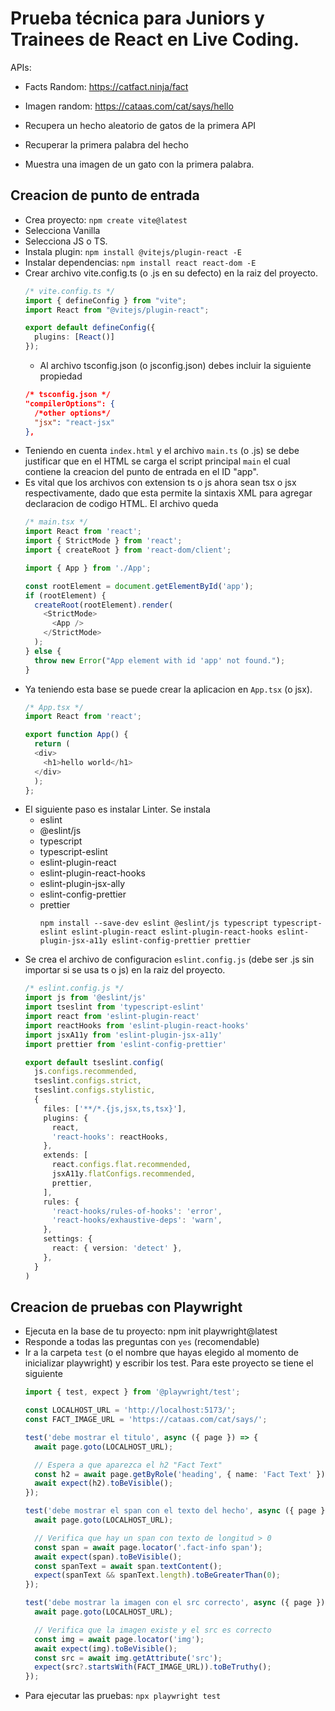 # Prueba técnica para Juniors y Trainees de React en Live Coding.

APIs:

- Facts Random: https://catfact.ninja/fact
- Imagen random: https://cataas.com/cat/says/hello

- Recupera un hecho aleatorio de gatos de la primera API
- Recuperar la primera palabra del hecho
- Muestra una imagen de un gato con la primera palabra.

## Creacion de punto de entrada

- Crea proyecto: `npm create vite@latest`
- Selecciona Vanilla
- Selecciona JS o TS.
- Instala plugin: `npm install @vitejs/plugin-react -E`
- Instalar dependencias: `npm install react react-dom -E`
- Crear archivo vite.config.ts (o .js en su defecto) en la raiz del proyecto.
  ```typescript
  /* vite.config.ts */
  import { defineConfig } from "vite";
  import React from "@vitejs/plugin-react";

  export default defineConfig({
    plugins: [React()]
  });
  ```
  - Al archivo tsconfig.json (o jsconfig.json) debes incluir la siguiente propiedad 
  ```json
  /* tsconfig.json */
  "compilerOptions": {
    /*other options*/
    "jsx": "react-jsx"
  },
  ```
- Teniendo en cuenta `index.html` y el archivo `main.ts` (o .js) se debe justificar que en el HTML se carga el script principal `main` el cual contiene la creacion del punto de entrada en el ID "app". 
- Es vital que los archivos con extension ts o js ahora sean tsx o jsx respectivamente, dado que esta permite la sintaxis XML para agregar declaracion de codigo HTML. El archivo queda
  ```typescript
  /* main.tsx */
  import React from 'react';
  import { StrictMode } from 'react';
  import { createRoot } from 'react-dom/client';

  import { App } from './App';

  const rootElement = document.getElementById('app');
  if (rootElement) {
    createRoot(rootElement).render(
      <StrictMode>
        <App />
      </StrictMode>
    );
  } else {
    throw new Error("App element with id 'app' not found.");
  }
  ```
- Ya teniendo esta base se puede crear la aplicacion en `App.tsx` (o jsx).
  ```typescript
  /* App.tsx */
  import React from 'react';

  export function App() {
    return (
    <div>
      <h1>hello world</h1>
    </div>
    );
  };
  ```
- El siguiente paso es instalar Linter. Se instala
  - eslint
  - @eslint/js
  - typescript
  - typescript-eslint
  - eslint-plugin-react
  - eslint-plugin-react-hooks
  - eslint-plugin-jsx-ally
  - eslint-config-prettier
  - prettier
    ```command
    npm install --save-dev eslint @eslint/js typescript typescript-eslint eslint-plugin-react eslint-plugin-react-hooks eslint-plugin-jsx-a11y eslint-config-prettier prettier
    ```
- Se crea el archivo de configuracion `eslint.config.js` (debe ser .js sin importar si se usa ts o js) en la raiz del proyecto.
  ```typescript
  /* eslint.config.js */
  import js from '@eslint/js'
  import tseslint from 'typescript-eslint'
  import react from 'eslint-plugin-react'
  import reactHooks from 'eslint-plugin-react-hooks'
  import jsxA11y from 'eslint-plugin-jsx-a11y'
  import prettier from 'eslint-config-prettier'

  export default tseslint.config(
    js.configs.recommended,
    tseslint.configs.strict,
    tseslint.configs.stylistic,
    {
      files: ['**/*.{js,jsx,ts,tsx}'],
      plugins: {
        react,
        'react-hooks': reactHooks,
      },
      extends: [
        react.configs.flat.recommended,
        jsxA11y.flatConfigs.recommended,
        prettier,
      ],
      rules: {
        'react-hooks/rules-of-hooks': 'error',
        'react-hooks/exhaustive-deps': 'warn',
      },
      settings: {
        react: { version: 'detect' },
      },
    }
  )
  ```

## Creacion de pruebas con Playwright
- Ejecuta en la base de tu proyecto: npm init playwright@latest
- Responde a todas las preguntas con `yes` (recomendable)
- Ir a la carpeta `test` (o el nombre que hayas elegido al momento de inicializar playwright) y escribir los test. Para este proyecto se tiene el siguiente
  ```typescript
  import { test, expect } from '@playwright/test';

  const LOCALHOST_URL = 'http://localhost:5173/';
  const FACT_IMAGE_URL = 'https://cataas.com/cat/says/';

  test('debe mostrar el titulo', async ({ page }) => {
    await page.goto(LOCALHOST_URL);

    // Espera a que aparezca el h2 "Fact Text"
    const h2 = await page.getByRole('heading', { name: 'Fact Text' });
    await expect(h2).toBeVisible();
  });

  test('debe mostrar el span con el texto del hecho', async ({ page }) => {
    await page.goto(LOCALHOST_URL);

    // Verifica que hay un span con texto de longitud > 0
    const span = await page.locator('.fact-info span');
    await expect(span).toBeVisible();
    const spanText = await span.textContent();
    expect(spanText && spanText.length).toBeGreaterThan(0);
  });

  test('debe mostrar la imagen con el src correcto', async ({ page }) => {
    await page.goto(LOCALHOST_URL);

    // Verifica que la imagen existe y el src es correcto
    const img = await page.locator('img');
    await expect(img).toBeVisible();
    const src = await img.getAttribute('src');
    expect(src?.startsWith(FACT_IMAGE_URL)).toBeTruthy();
  });
  ```
- Para ejecutar las pruebas: `npx playwright test`